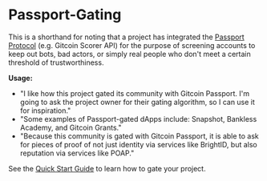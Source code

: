 # Passport-Gating

This is a shorthand for noting that a project has integrated the [Passport Protocol](devs/passport-protocol.md) (e.g. Gitcoin Scorer API) for the purpose of screening accounts to keep out bots, bad actors, or simply real people who don't meet a certain threshold of trustworthiness.

**Usage:**

- "I like how this project gated its community with Gitcoin Passport. I'm going to ask the project owner for their gating algorithm, so I can use it for inspiration."
- "Some examples of Passport-gated dApps include: Snapshot, Bankless Academy, and Gitcoin Grants."
- "Because this community is gated with Gitcoin Passport, it is able to ask for pieces of proof of not just identity via services like BrightID, but also reputation via services like POAP."

See the [Quick Start Guide](devs/quick-start.md) to learn how to gate your project.